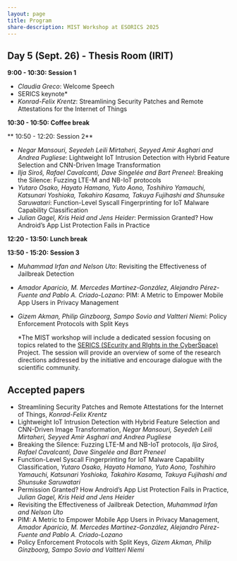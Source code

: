 ```yaml
---
layout: page
title: Program
share-description: MIST Workshop at ESORICS 2025
---
```


## Day 5 (Sept. 26) - Thesis Room (IRIT)

**9:00 - 10:30: Session 1**
- _Claudia Greco_: Welcome Speech
- SERICS keynote*
- _Konrad-Felix Krentz_: Streamlining Security Patches and Remote Attestations for the Internet of Things

**10:30 - 10:50: Coffee break**

** 10:50 - 12:20: Session 2**
- _Negar Mansouri, Seyedeh Leili Mirtaheri, Seyyed Amir Asghari and Andrea Pugliese_: Lightweight IoT Intrusion Detection with Hybrid Feature Selection and CNN-Driven Image Transformation
- _Ilja Siroš, Rafael Cavalcanti, Dave Singelée and Bart Preneel_: Breaking the Silence: Fuzzing LTE-M and NB-IoT protocols
- _Yutaro Osako, Hayato Hamano, Yuto Aono, Toshihiro Yamauchi, Katsunari Yoshioka, Takahiro Kasama, Takuya Fujihashi and Shunsuke Saruwatari_: Function-Level Syscall Fingerprinting for IoT Malware Capability Classification
- _Julian Gagel, Kris Heid and Jens Heider_: Permission Granted? How Android’s App List Protection Fails in Practice

**12:20 - 13:50: Lunch break**

**13:50 - 15:20: Session 3**
- _Muhammad Irfan and Nelson Uto_: Revisiting the Effectiveness of Jailbreak Detection
- _Amador Aparicio, M. Mercedes Martínez-González, Alejandro Pérez-Fuente and Pablo A. Criado-Lozano_: PIM: A Metric to Empower Mobile App Users in Privacy Management
- _Gizem Akman, Philip Ginzboorg, Sampo Sovio and Valtteri Niemi_: Policy Enforcement Protocols with Split Keys
  
  *The MIST workshop will include a dedicated session focusing on topics related to the <a href="https://serics.eu/">SERICS (SEcurity and RIghts in the CyberSpace)</a> Project. The session will provide an overview of some of the research directions addressed by the initiative and encourage dialogue with the scientific community.

## Accepted papers
- Streamlining Security Patches and Remote Attestations for the Internet of Things, _Konrad-Felix Krentz_
- Lightweight IoT Intrusion Detection with Hybrid Feature Selection and CNN-Driven Image Transformation, _Negar Mansouri, Seyedeh Leili Mirtaheri, Seyyed Amir Asghari and Andrea Pugliese_
- Breaking the Silence: Fuzzing LTE-M and NB-IoT protocols, _Ilja Siroš, Rafael Cavalcanti, Dave Singelée and Bart Preneel_
- Function-Level Syscall Fingerprinting for IoT Malware Capability Classification, _Yutaro Osako, Hayato Hamano, Yuto Aono, Toshihiro Yamauchi, Katsunari Yoshioka, Takahiro Kasama, Takuya Fujihashi and Shunsuke Saruwatari_
- Permission Granted? How Android’s App List Protection Fails in Practice, _Julian Gagel, Kris Heid and Jens Heider_
- Revisiting the Effectiveness of Jailbreak Detection, _Muhammad Irfan and Nelson Uto_
- PIM: A Metric to Empower Mobile App Users in Privacy Management, _Amador Aparicio, M. Mercedes Martínez-González, Alejandro Pérez-Fuente and Pablo A. Criado-Lozano_
- Policy Enforcement Protocols with Split Keys, _Gizem Akman, Philip Ginzboorg, Sampo Sovio and Valtteri Niemi_
